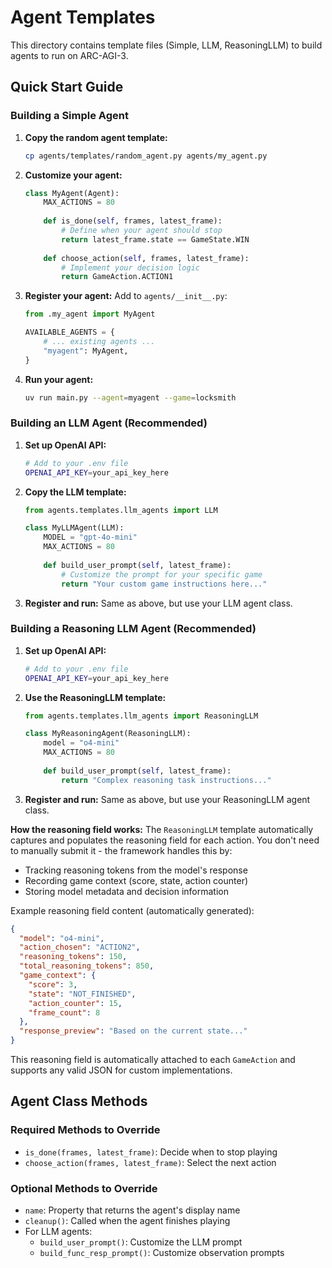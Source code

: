 # Agent Templates

This directory contains template files (Simple, LLM, ReasoningLLM) to build agents to run on ARC-AGI-3.

## Quick Start Guide

### Building a Simple Agent

1. **Copy the random agent template:**
   ```bash
   cp agents/templates/random_agent.py agents/my_agent.py
   ```

2. **Customize your agent:**
   ```python
   class MyAgent(Agent):
       MAX_ACTIONS = 80
       
       def is_done(self, frames, latest_frame):
           # Define when your agent should stop
           return latest_frame.state == GameState.WIN
       
       def choose_action(self, frames, latest_frame):
           # Implement your decision logic
           return GameAction.ACTION1
   ```

3. **Register your agent:**
   Add to `agents/__init__.py`:
   ```python
   from .my_agent import MyAgent
   
   AVAILABLE_AGENTS = {
       # ... existing agents ...
       "myagent": MyAgent,
   }
   ```

4. **Run your agent:**
   ```bash
   uv run main.py --agent=myagent --game=locksmith
   ```

### Building an LLM Agent (Recommended)

1. **Set up OpenAI API:**
   ```bash
   # Add to your .env file
   OPENAI_API_KEY=your_api_key_here
   ```

2. **Copy the LLM template:**
   ```python
   from agents.templates.llm_agents import LLM
   
   class MyLLMAgent(LLM):
       MODEL = "gpt-4o-mini"
       MAX_ACTIONS = 80
       
       def build_user_prompt(self, latest_frame):
           # Customize the prompt for your specific game
           return "Your custom game instructions here..."
   ```

3. **Register and run:**
   Same as above, but use your LLM agent class.

### Building a Reasoning LLM Agent (Recommended)

1. **Set up OpenAI API:**
   ```bash
   # Add to your .env file
   OPENAI_API_KEY=your_api_key_here
   ```

2. **Use the ReasoningLLM template:**
   ```python
   from agents.templates.llm_agents import ReasoningLLM
   
   class MyReasoningAgent(ReasoningLLM):
       model = "o4-mini"
       MAX_ACTIONS = 80
       
       def build_user_prompt(self, latest_frame):
           return "Complex reasoning task instructions..."
   ```

3. **Register and run:**
   Same as above, but use your ReasoningLLM agent class.

**How the reasoning field works:**
The `ReasoningLLM` template automatically captures and populates the reasoning field for each action. You don't need to manually submit it - the framework handles this by:
- Tracking reasoning tokens from the model's response
- Recording game context (score, state, action counter)
- Storing model metadata and decision information

Example reasoning field content (automatically generated):
   
   ```json
   {
     "model": "o4-mini",
     "action_chosen": "ACTION2",
     "reasoning_tokens": 150,
     "total_reasoning_tokens": 850,
     "game_context": {
       "score": 3,
       "state": "NOT_FINISHED",
       "action_counter": 15,
       "frame_count": 8
     },
     "response_preview": "Based on the current state..."
   }
   ```

This reasoning field is automatically attached to each `GameAction` and supports any valid JSON for custom implementations.

## Agent Class Methods

### Required Methods to Override
- `is_done(frames, latest_frame)`: Decide when to stop playing
- `choose_action(frames, latest_frame)`: Select the next action

### Optional Methods to Override
- `name`: Property that returns the agent's display name
- `cleanup()`: Called when the agent finishes playing
- For LLM agents:
  - `build_user_prompt()`: Customize the LLM prompt
  - `build_func_resp_prompt()`: Customize observation prompts

